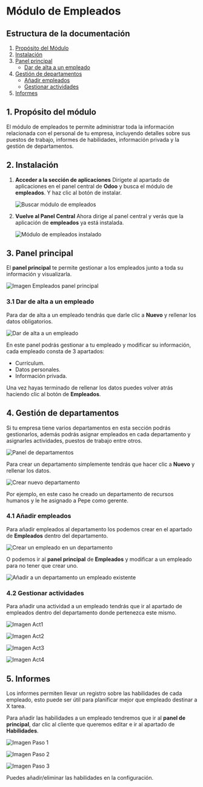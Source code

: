 # Módulo de Empleados

## Estructura de la documentación

1. [Propósito del Módulo](#1-propósito-del-módulo)
2. [Instalación](#2-instalación)
3. [Panel principal](#3-panel-principal)
   - [Dar de alta a un empleado](#31-dar-de-alta-a-un-empleado)
4. [Gestión de departamentos](#4-gestión-de-departamentos)
   - [Añadir empleados](#41-añadir-empleados)
   - [Gestionar actividades](#42-gestionar-actividades)
5. [Informes](#5-informes)

## 1. Propósito del módulo

El módulo de empleados te permite administrar toda la información relacionada con el personal de tu empresa, incluyendo detalles sobre sus puestos de trabajo, informes de habilidades, información privada y la gestión de departamentos.

## 2. Instalación

1. **Acceder a la sección de aplicaciones**
Dirígete al apartado de aplicaciones en el panel central de **Odoo** y busca el módulo de **empleados**. Y haz clic al botón de instalar.

   ![Buscar módulo de empleados](Images/Empleados/InstalaciónEmpleados.png)

2. **Vuelve al Panel Central**
Ahora dirige al panel central y verás que la aplicación de **empleados** ya está instalada.

   ![Módulo de empleados instalado](Images/Empleados/YaInstalado.png)

## 3. Panel principal

El **panel principal** te permite gestionar a los empleados junto a toda su información y visualizarla.

   ![Imagen Empleados panel principal](Images/Empleados/MainPanel.png)

### 3.1 Dar de alta a un empleado

Para dar de alta a un empleado tendrás que darle clic a **Nuevo** y rellenar los datos obligatorios.

![Dar de alta a un empleado](Images/Empleados/EmpleadosAlta.png)

En este panel podrás gestionar a tu empleado y modificar su información, cada empleado consta de 3 apartados:

- Currículum.
- Datos personales.
- Información privada.

Una vez hayas terminado de rellenar los datos puedes volver atrás haciendo clic al botón de **Empleados**.

## 4. Gestión de departamentos

Si tu empresa tiene varios departamentos en esta sección podrás gestionarlos, además podrás asignar empleados en cada departamento y asignarles actividades, puestos de trabajo entre otros.

![Panel de departamentos](Images/Empleados/DepartamentosPanel.png)

Para crear un departamento simplemente tendrás que hacer clic a **Nuevo** y rellenar los datos.

![Crear nuevo departamento](Images/Empleados/DepartamentosCrear.png)

Por ejemplo, en este caso he creado un departamento de recursos humanos y le he asignado a Pepe como gerente.

### 4.1 Añadir empleados

Para añadir empleados al departamento los podemos crear en el apartado de **Empleados** dentro del departamento.

![Crear un empleado en un departamento](Images/Empleados/DepartamentosEmpleadosCrear.png)

O podemos ir al **panel principal** de **Empleados** y modificar a un empleado para no tener que crear uno.

![Añadir a un departamento un empleado existente](Images/Empleados/DepartamentosEmpleadosAñadir.png)

### 4.2 Gestionar actividades

Para añadir una actividad a un empleado tendrás que ir al apartado de empleados dentro del departamento donde pertenezca este mismo.

![Imagen Act1](Images/Empleados/Act1.png)

![Imagen Act2](Images/Empleados/Act2.png)

![Imagen Act3](Images/Empleados/Act3.png)

![Imagen Act4](Images/Empleados/Act4.png)

## 5. Informes

Los informes permiten llevar un registro sobre las habilidades de cada empleado, esto puede ser útil para planificar mejor que empleado destinar a X tarea.

Para añadir las habilidades a un empleado tendremos que ir al **panel de principal**, dar clic al cliente que queremos editar e ir al apartado de **Habilidades**.

![Imagen Paso 1](Images/Empleados/InformesPaso1.png)

![Imagen Paso 2](Images/Empleados/InformesPaso2.png)

![Imagen Paso 3](Images/Empleados/InformesPaso3.png)

Puedes añadir/eliminar las habilidades en la configuración.
